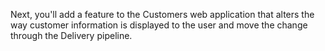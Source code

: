 Next, you'll add a feature to the Customers web application that alters the way customer information is displayed to the user and move the change through the Delivery pipeline.